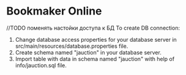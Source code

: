 # Bookmaker Online

//TODO поменять настойки доступа к БД
To create DB connection:
1. Change database access properties for your database server in src/main/resources/database.properties file.
2. Create schema named "jauction" in your database server.
3. Import table with data in schema named "jauction" with help of info/jauction.sql file.